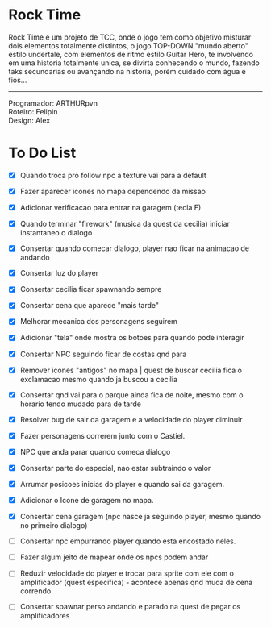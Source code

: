 # Rock Time
Rock Time é um projeto de TCC, onde o jogo tem como objetivo misturar dois elementos totalmente distintos, o jogo TOP-DOWN "mundo aberto" estilo undertale, 
com elementos de ritmo estilo Guitar Hero, te involvendo em uma historia totalmente unica, se divirta conhecendo o mundo, fazendo taks secundarias ou avançando
na historia, porém cuidado com água e fios...

___

Programador: ARTHURpvn <br>
Roteiro: Felipin <br>
Design: Alex <br>

# To Do List
* [x] Quando troca pro follow npc a texture vai para a default
* [x] Fazer aparecer icones no mapa dependendo da missao
* [x] Adicionar verificacao para entrar na garagem (tecla F)
* [x] Quando terminar "firework" (musica da quest da cecilia) iniciar instantaneo o dialogo
* [x] Consertar quando comecar dialogo, player nao ficar na animacao de andando
* [x] Consertar luz do player
* [X] Consertar cecilia ficar spawnando sempre
* [X] Consertar cena que aparece "mais tarde"
* [x] Melhorar mecanica dos personagens seguirem
* [x] Adicionar "tela" onde mostra os botoes para quando pode interagir
* [x] Consertar NPC seguindo ficar de costas qnd para
* [x] Remover icones "antigos" no mapa | quest de buscar cecilia fica o exclamacao mesmo quando ja buscou a cecilia
* [x] Consertar qnd vai para o parque ainda fica de noite, mesmo com o horario tendo mudado para de tarde
* [x] Resolver bug de sair da garagem e a velocidade do player diminuir
* [x] Fazer personagens correrem junto com o Castiel.
* [x] NPC que anda parar quando comeca dialogo
* [x] Consertar parte do especial, nao estar subtraindo o valor
* [x] Arrumar posicoes inicias do player e quando sai da garagem.
* [x] Adicionar o Icone de garagem no mapa.
* [x] Consertar cena garagem (npc nasce ja seguindo player, mesmo quando no primeiro dialogo)

* [ ] Consertar npc empurrando player quando esta encostado neles.
* [ ] Fazer algum jeito de mapear onde os npcs podem andar
* [ ] Reduzir velocidade do player e trocar para sprite com ele com o amplificador (quest especifica) - acontece apenas qnd muda de cena correndo
* [ ] Consertar spawnar perso andando e parado na quest de pegar os amplificadores